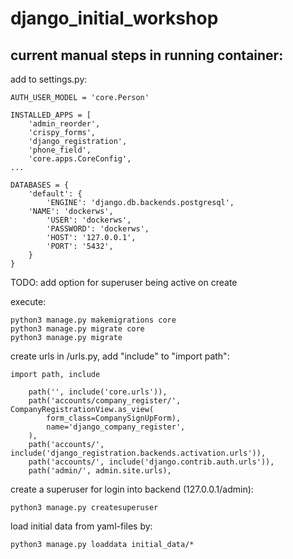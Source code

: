 # django_initial_workshop

## current manual steps in running container:

add to settings.py:
```
AUTH_USER_MODEL = 'core.Person'

INSTALLED_APPS = [
    'admin_reorder',
    'crispy_forms',
    'django_registration',
    'phone_field',
    'core.apps.CoreConfig',
...

DATABASES = {
    'default': {
        'ENGINE': 'django.db.backends.postgresql',
	'NAME': 'dockerws',
        'USER': 'dockerws',
        'PASSWORD': 'dockerws',
        'HOST': '127.0.0.1',
        'PORT': '5432',
    }
}
```
TODO: add option for superuser being active on create

execute:
```
python3 manage.py makemigrations core
python3 manage.py migrate core
python3 manage.py migrate
```

create urls in <project>/urls.py, add "include" to "import path":
```
import path, include

    path('', include('core.urls')),
    path('accounts/company_register/', CompanyRegistrationView.as_view(
        form_class=CompanySignUpForm),
        name='django_company_register',
    ),
    path('accounts/', include('django_registration.backends.activation.urls')),
    path('accounts/', include('django.contrib.auth.urls')),
    path('admin/', admin.site.urls),
```

create a superuser for login into backend (127.0.0.1/admin):

```
python3 manage.py createsuperuser
```

load initial data from yaml-files by:
```
python3 manage.py loaddata initial_data/*
```
